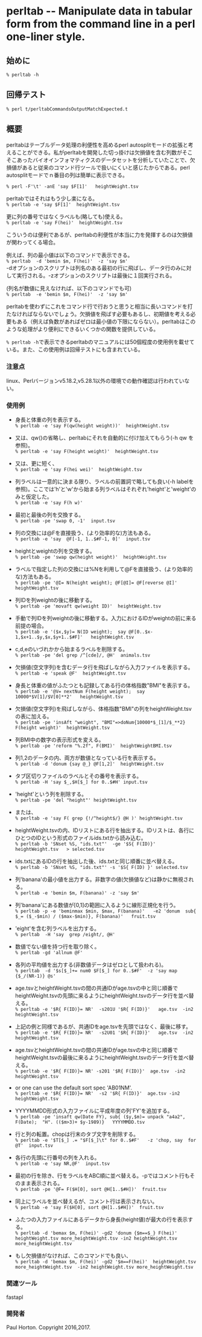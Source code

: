 # perltab -- Manipulate data in tabular form from the command line in a perl one-liner style.


## 始めに
`% perltab -h`

## 回帰テスト
`% perl t/perltabCommandsOutputMatchExpected.t`


## 概要

perltabはテーブルデータ処理の利便性を高めるperl autosplitモードの拡張と考えることができる。私がperltabを開発した切っ掛けは欠損値を含む列数がそこそこあったバイオインフォマティクスのデータセットを分析していたことで、欠損値があると従来のコマンド行ツールで扱いにくいと感じたからである。perl autosplitモードでｎ番目の列は簡単に表示できる。

`% perl -F'\t' -anE 'say $F[1]'   heightWeight.tsv`

perltabではそれはもう少し楽になる。<BR>
`% perltab -e 'say $F[1]'  heightWeight.tsv`

更に列の番号ではなくラベルも(略しても)使える。<BR>
`% perltab -e 'say F(hei)'  heightWeight.tsv`

こういうのは便利であるが、perltabの利便性が本当に力を発揮するのは欠損値が関わってくる場合。

例えば、列の最小値は以下のコマンドで表示できる。<BR>
`% perltab  -d 'bemin $m, F(hei)'  -z 'say $m'`<BR>
-dオプションのスクリプトは列名のある最初の行に飛ばし、データ行のみに対して実行される。-zオプションのスクリプトは最後に１回実行される。

(列名が数値に見えなければ、以下のコマンドでも可)<BR>
`% perltab  -e 'bemin $m, F(hei)'  -z 'say $m'`


perltabを使わずにこれをコマンド行で行おうと思うと相当に長いコマンドを打たなければならないでしょう。欠損値を飛ばす必要もあるし、初期値を考える必要もある（例えば負数があればゼロは最小値の下限にならない）。perltabはこのような処理がより便利にできるいくつかの関数を提供している。


`% perltab -h`で表示できるperltabのマニュアルには50個程度の使用例を載せている。また、この使用例は回帰テストにも含まれている。


### 注意点
linux、Perlバージョンv5.18.2,v5.28.1以外の環境での動作確認は行われていない。


### 使用例
* 身長と体重の列を表示する。<BR>
`% perltab -e 'say F(qw(height weight))'  heightWeight.tsv`

* 又は、qw()の省略し、perltabにそれを自動的に付け加えてもらう(-h qw を参照)。<BR>
`% perltab -e 'say F(height weight)'  heightWeight.tsv`

* 又は、更に短く、<BR>
`% perltab -e 'say F(hei wei)'  heightWeight.tsv`

* 列ラベルは一意的に決まる限り、ラベルの前置詞で略しても良い(-h labelを参照)。ここでは'h'と'w'から始まる列ラベルはそれぞれ'height'と'weight'のみと仮定した。<BR>
`% perltab -e 'say F(h w)'`

* 最初と最後の列を交換する。<BR>
`% perltab -pe 'swap 0, -1'  input.tsv`

* 列の交換には@Fを直接扱う、(より効率的な)方法もある。<BR>
`% perltab -e 'say  @F[-1, 1..$#F-1, 0]'  input.tsv`

* heightとweightの列を交換する。<BR>
`% perltab -pe 'swap qw(height weight)'  heightWeight.tsv`

* ラベルで指定した列の交換には%Nを利用して@Fを直接扱う、(より効率的な)方法もある。<BR>
`% perltab -pe '@I= N(height weight); @F[@I]= @F[reverse @I]'  heightWeight.tsv`

* 列IDを列weightの後に移動する。<BR>
`% perltab -pe 'movaft qw(weight ID)'  heightWeight.tsv`

* 手動で列IDを列weightの後に移動する。入力におけるIDがweightの前に来る前提の場合。<BR>
`% perltab -e '($x,$y)= N(ID weight);  say @F[0..$x-1,$x+1..$y,$x,$y+1..$#F]'   heightWeight.tsv`

* c,d,eのいづれかから始まるラベルを削除する。<BR>
`% perltab -pe 'del grep /^[cde]/, @H'  animals.tsv`

* 欠損値(空文字列)を含むデータ行を飛ばしながら入力ファイルを表示する。<BR>
`% perltab -e 'speak @F'  heightWeight.tsv`

* 身長と体重の値がふたつとも記録してある行の体格指数"BMI"を表示する。<BR>
`% perltab -e '@V= nextNum F(height weight);  say 10000*$V[1]/$V[0]**2'   heightWeight.tsv`

* 欠損値(空文字列)を飛ばしながら、体格指数"BMI"の列をheightWeight.tsvの表に加える。<BR>
`% perltab -pe 'insAft "weight", "BMI"=>doNum{10000*$_[1]/$_**2} F(height weight)'  heightWeight.tsv`

* 列BMI中の数字の表示形式を変える。<BR>
`% perltab -pe 'reform "%.2f", F(BMI)'  heightWeightBMI.tsv`

* 列1,2のデータの内、両方が数値となっている行を表示する。<BR>
`% perltab -d 'donum {say @_} @F[1,2]'  heightWeight.tsv`

* タブ区切りファイルのラベルとその番号を表示する。<BR>
`% perltab -H 'say $_,$H[$_] for 0..$#H' input.tsv`

* 'height'という列を削除する。<BR>
`% perltab -pe 'del "height"' heightWeight.tsv`

* または、<BR>
`% perltab -e 'say F( grep {!/^height$/} @H )' heightWeight.tsv `

* heightWeight.tsvの内、IDリストにある行を抽出する。IDリストは、各行にひとつのIDという形式のファイルids.txtから読み込む。<BR>
`% perltab -b 'SNset %S, "ids.txt"'  -ge '$S{ F(ID)}'  heightWeight.tsv   > selected.tsv`

* ids.txtにあるIDの行を抽出した後、ids.txtと同じ順番に並べ替える。<BR>
`% perltab -b 'SNset %S, "ids.txt"' -s '$S{ F(ID) }' selected.tsv`

* 列'banana'の最小値を出力する。非数字の値(欠損値など)は静かに無視される。<BR>
`% perltab -e 'bemin $m, F(banana)' -z 'say $m'`

* 列'banana'にある数値が[0,1]の範囲に入るように線形正規化を行う。<BR>
`% perltab -p -e 'beminmax $min, $max, F(banana)'   -e2 'donum  sub{ $_= ($_-$min) / ($max-$min)}, F(banana)'   fruit.tsv`

* 'eight'を含む列ラベルを出力する。<BR>
`% perltab  -H 'say  grep /eight/, @H'`

* 数値でない値を持つ行を取り除く。<BR>
`% perltab -gd 'allnum @F'`

* 各列の平均値を出力する(非数値データはゼロとして扱われる)。<BR>
`% perltab  -d '$s[$_]+= num0 $F[$_] for 0..$#F'  -z 'say map {$_/(NR-1)} @s'`

* age.tsvとheightWeight.tsvの間の共通IDがage.tsvの中と同じ順番でheightWeight.tsvの先頭に来るようにheightWeight.tsvのデータ行を並べ替える。<BR>
`% perltab -e '$R{ F(ID)}= NR'  -s201U '$R{ F(ID)}'   age.tsv  -in2 heightWeight.tsv`

* 上記の例と同様であるが、共通IDをage.tsvを先頭ではなく、最後に移す。<BR>
`% perltab -e '$R{ F(ID)}= NR'  -s2U01 '$R{ F(ID)}'   age.tsv  -in2 heightWeight.tsv`

* age.tsvとheightWeight.tsvの間の共通IDがage.tsvの中と同じ順番でheightWeight.tsvの最後に来るようにheightWeight.tsvのデータ行を並べ替える。<BR>
`% perltab -e '$R{ F(ID)}= NR' -s201 '$R{ F(ID)}'  age.tsv  -in2 heightWeight.tsv`

* or one can use the default sort spec 'AB01NM'.<BR>
`% perltab -e '$R{ F(ID)}= NR'  -s2 '$R{ F(ID)}'  age.tsv -in2 heightWeight.tsv`

* YYYYMMDD形式の入力ファイルに平成年度の列'FY'を追加する。<BR>
`% perltab -pe 'insaft qw(Date FY), sub{ ($y,$m)= unpack "a4a2", F(Date);  "H". (($m>3)+ $y-1989)}   YYYYMMDD.tsv`

* 行と列の転置。chopは行末のタブ文字を削除する。<BR>
`% perltab -e '$T[$_] .= "$F[$_]\t" for 0..$#F'   -z 'chop, say  for @T'  input.tsv`

* 各行の先頭に行番号の列を入れる。<BR>
`% perltab -e 'say NR,@F'  input.tsv`

* 最初の行を除き、行をラベルをABC順に並べ替える。-pではコメント行もそのまま表示される。<BR>
`% perltab -pe '@F= F($H[0], sort @H[1..$#H])'  fruit.tsv`

* 同上にラベルを並べ替えるが、コメント行は表示されない。<BR>
`% perltab -e 'say F($H[0], sort @H[1..$#H])'  fruit.tsv`

* ふたつの入力ファイルにあるデータから身長(height値)が最大の行を表示する。<BR>
`% perltab -d 'bemax $m, F(hei)' -gd2 'donum {$m==$_} F(hei)'  heightWeight.tsv more_heightWeight.tsv
          -in2 heightWeight.tsv more_heightWeight.tsv`

* もし欠損値がなければ、このコマンドでも良い、<BR>
`% perltab -d 'bemax $m, F(hei)' -gd2 '$m==F(hei)'  heightWeight.tsv more_heightWeight.tsv  -in2 heightWeight.tsv more_heightWeight.tsv`


### 関連ツール
fastapl


### 開発者
Paul Horton.  Copyright 2016,2017.
